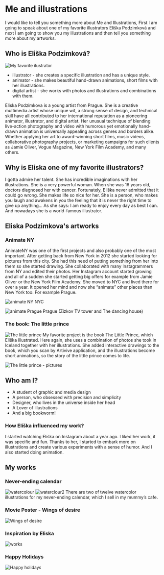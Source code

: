 
# Me and illustrations
I would like to tell you something more about Me and Illustrations, First I am going to speak about one of my favorite illustrators Eliška Podzimková and next I am going to show you my illustrations and then tell you something more about my artworks.
## Who is Eliška Podzimková? 
![My favorite ilustrator](img/eliska-podzimkova.jpg)
- illustrator - she creates a specific illustration and has a unique style.
- animator - she makes beautiful hand-drawn animations, short films with her illustrations.
- digital artist - she works with photos and illustrations and combinations with them.

Eliska Podzimkova is a young artist from Prague. She is a creative multimedia artist whose unique wit, a strong sense of design, and technical skill have all contributed to her international reputation as a pioneering animator, illustrator, and digital artist. Her unusual technique of blending live-action photography and video with humorous yet emotionally hand-drawn animation is universally appealing across genres and borders alike. Whether applying her art to award-winning short films, music videos, collaborative photography projects, or marketing campaigns for such clients as Jamie Oliver, Vogue Magazine, New York Film Academy, and many others.

## Why is Eliska one of my favorite illustrators?
I gotta admire her talent. She has incredible imaginations with her illustrations. She is a very powerful woman. When she was 16 years old, doctors diagnosed her with cancer. Fortunately, Eliška never admitted that it could go wrong. She makes life so nice for her. She is a person, who makes you laugh and awakens in you the feeling that it is never the right time to give up anything…
As she says: 
I am ready to enjoy every day as best I can.
And nowadays she is a world-famous illustrator. 

## Eliska Podzimkova's artworks
### Animate NY
AnimateNY was one of the first projects and also probably one of the most important. After getting back from New York in 2012 she started looking for pictures from this city. She had this need of putting something from her into them so she started drawing. 
She collaborated with many Instagrammers from NY and edited their photos. Her Instagram account started growing and all of a sudden she started getting big offers for example from Jamie Oliver or the New York Film Academy. She moved to NYC and lived there for over a year. It opened her mind and now she “animate” other places than New York too. For example Prague. 

![animate NY](img/nyc.jpg)
NYC

![animate Prague](img/prague.jpg)
Prague (Zizkov TV tower and The dancing house)

### The book: The little prince
![The little prince](img/the-little-prince.jpg)
My favorite project is the book The Little Prince, which Eliška illustrated. Here again, she uses a combination of photos she took in Iceland together with her illustrations. She added interactive drawings to the book, which you scan by Artivive application, and the illustrations become short animations, so the story of the little prince comes to life.

![The little prince - pictures](img/the-little-prince-1.jpg)

## Who am I?
- A student of graphic and media design
- A person, who obsessed with precision and simplicity
- Designer, who lives in the universe inside her head
- A Lover of illustrations
- And a big bookworm!

### How Eliška influenced my work?
I started watching Eliška on Instagram about a year ago. I liked her work, it was specific and fun. Thanks to her, I started to embark more on illustrations and create various experiments with a sense of humor. And I also started doing animation. 

## My works 
### Never-ending calendar

![watercolour](img/watercolor.jpg)
![waterclour2](img/watercolor_.jpg)
There are two of twelve watercolor illustrations for my never-ending calendar, which I sell in my mummy’s cafe. 

### Movie Poster - Wings of desire 
![Wings of desire](img/wings.jpg)

### Inspiration by Eliska
![works](img/my-works.jpg)

### Happy Holidays 
![Happy holidays](img/hollydays.jpg)



